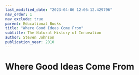 ```yaml
---
last_modified_date: "2023-04-06 12:06:12.429796"
nav_order: 1
nav_exclude: true
parent: Educational Books
title: "Where Good Ideas Come From"
subtitle: The Natural History of Innovation
author: Steven Johnson
publication_year: 2010
---
```

# Where Good Ideas Come From
